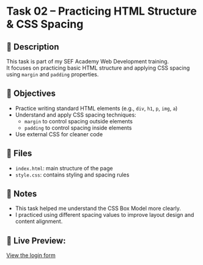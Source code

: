 # Task 02 – Practicing HTML Structure & CSS Spacing

## 📝 Description
This task is part of my SEF Academy Web Development training.  
It focuses on practicing basic HTML structure and applying CSS spacing using `margin` and `padding` properties.

## 🎯 Objectives
- Practice writing standard HTML elements (e.g., `div`, `h1`, `p`, `img`, `a`)
- Understand and apply CSS spacing techniques:
  - `margin` to control spacing outside elements
  - `padding` to control spacing inside elements
- Use external CSS for cleaner code

## 📁 Files
- `index.html`: main structure of the page
- `style.css`: contains styling and spacing rules

## 📌 Notes
- This task helped me understand the CSS Box Model more clearly.
- I practiced using different spacing values to improve layout design and content alignment.

## 🔗 Live Preview:
[View the login form](https://as-0607.github.io/sef-web-tasks/task-02-spacing_in_css)
